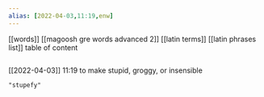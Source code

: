 ```yaml
---
alias: [2022-04-03,11:19,enw]
---
```

[[words]] [[magoosh gre words advanced 2]] [[latin terms]] [[latin phrases list]]
table of content
```toc
```

[[2022-04-03]] 11:19
to make stupid, groggy, or insensible
```query
"stupefy"
```